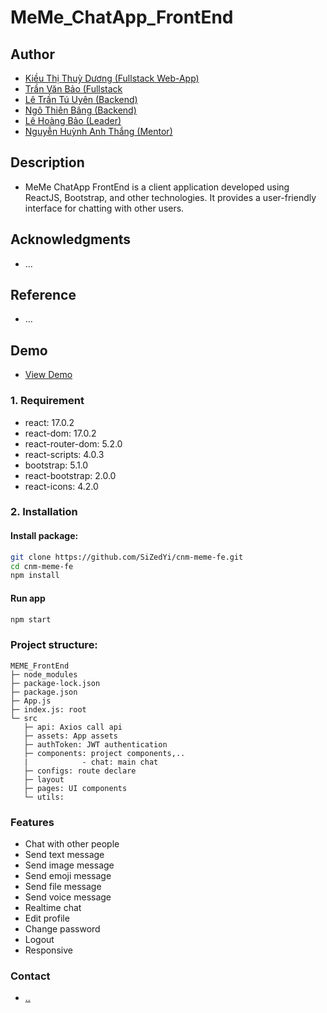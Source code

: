 # MeMe_ChatApp_FrontEnd

## Author
- [Kiều Thị Thuỳ Dương (Fullstack Web-App)]()
- [Trần Văn Bảo (Fullstack]()
- [Lê Trần Tú Uyên (Backend)]()
- [Ngô Thiên Bâng (Backend)]()
- [Lê Hoàng Bảo (Leader)]()
- [Nguyễn Huỳnh Anh Thắng (Mentor)]()

## Description
- MeMe ChatApp FrontEnd is a client application developed using ReactJS, Bootstrap, and other technologies. It provides a user-friendly interface for chatting with other users.

## Acknowledgments
- ...

## Reference
- ...

## Demo
- [View Demo](link_to_demo)


### 1. Requirement 
- react: 17.0.2
- react-dom: 17.0.2
- react-router-dom: 5.2.0
- react-scripts: 4.0.3
- bootstrap: 5.1.0
- react-bootstrap: 2.0.0
- react-icons: 4.2.0

### 2. Installation
#### Install package:
```bash
git clone https://github.com/SiZedYi/cnm-meme-fe.git
cd cnm-meme-fe
npm install
```

#### Run app

```bash
npm start
```

### Project structure:
```
MEME_FrontEnd
├─ node_modules
├─ package-lock.json
├─ package.json
├─ App.js
├─ index.js: root
└─ src
   ├─ api: Axios call api
   ├─ assets: App assets
   ├─ authToken: JWT authentication
   ├─ components: project components,..
   |            - chat: main chat
   ├─ configs: route declare
   ├─ layout
   ├─ pages: UI components
   └─ utils: 
```

### Features
- Chat with other people
- Send text message
- Send image message
- Send emoji message
- Send file message
- Send voice message
- Realtime chat
- Edit profile
- Change password
- Logout
- Responsive

### Contact
- [..](..)
